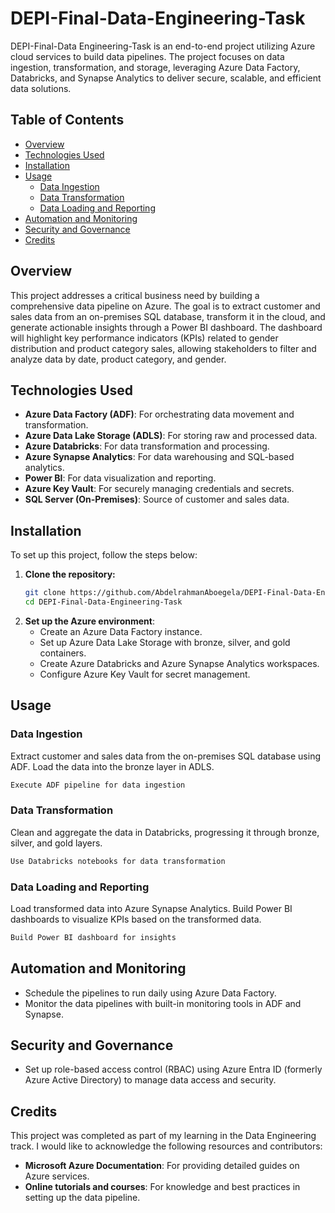 
# DEPI-Final-Data-Engineering-Task

DEPI-Final-Data Engineering-Task is an end-to-end project utilizing Azure cloud services to build data pipelines. The project focuses on data ingestion, transformation, and storage, leveraging Azure Data Factory, Databricks, and Synapse Analytics to deliver secure, scalable, and efficient data solutions.

## Table of Contents
- [Overview](#overview)
- [Technologies Used](#technologies-used)
- [Installation](#installation)
- [Usage](#usage)
  - [Data Ingestion](#data-ingestion)
  - [Data Transformation](#data-transformation)
  - [Data Loading and Reporting](#data-loading-and-reporting)
- [Automation and Monitoring](#automation-and-monitoring)
- [Security and Governance](#security-and-governance)
- [Credits](#credits)

## Overview

This project addresses a critical business need by building a comprehensive data pipeline on Azure. The goal is to extract customer and sales data from an on-premises SQL database, transform it in the cloud, and generate actionable insights through a Power BI dashboard. The dashboard will highlight key performance indicators (KPIs) related to gender distribution and product category sales, allowing stakeholders to filter and analyze data by date, product category, and gender.

## Technologies Used

- **Azure Data Factory (ADF)**: For orchestrating data movement and transformation.
- **Azure Data Lake Storage (ADLS)**: For storing raw and processed data.
- **Azure Databricks**: For data transformation and processing.
- **Azure Synapse Analytics**: For data warehousing and SQL-based analytics.
- **Power BI**: For data visualization and reporting.
- **Azure Key Vault**: For securely managing credentials and secrets.
- **SQL Server (On-Premises)**: Source of customer and sales data.

## Installation

To set up this project, follow the steps below:

1. **Clone the repository:**
   ```bash
   git clone https://github.com/AbdelrahmanAboegela/DEPI-Final-Data-Engineering-Task
   cd DEPI-Final-Data-Engineering-Task
   ```
2. **Set up the Azure environment**:
   - Create an Azure Data Factory instance.
   - Set up Azure Data Lake Storage with bronze, silver, and gold containers.
   - Create Azure Databricks and Azure Synapse Analytics workspaces.
   - Configure Azure Key Vault for secret management.

## Usage

### Data Ingestion
   Extract customer and sales data from the on-premises SQL database using ADF. Load the data into the bronze layer in ADLS.
   ```bash
   Execute ADF pipeline for data ingestion
   ```

### Data Transformation
   Clean and aggregate the data in Databricks, progressing it through bronze, silver, and gold layers.
   ```bash
   Use Databricks notebooks for data transformation
   ```

### Data Loading and Reporting
   Load transformed data into Azure Synapse Analytics. Build Power BI dashboards to visualize KPIs based on the transformed data.
   ```bash
   Build Power BI dashboard for insights
   ```

## Automation and Monitoring
- Schedule the pipelines to run daily using Azure Data Factory.
- Monitor the data pipelines with built-in monitoring tools in ADF and Synapse.

## Security and Governance
- Set up role-based access control (RBAC) using Azure Entra ID (formerly Azure Active Directory) to manage data access and security.

## Credits

This project was completed as part of my learning in the Data Engineering track. I would like to acknowledge the following resources and contributors:

- **Microsoft Azure Documentation**: For providing detailed guides on Azure services.
- **Online tutorials and courses**: For knowledge and best practices in setting up the data pipeline.

